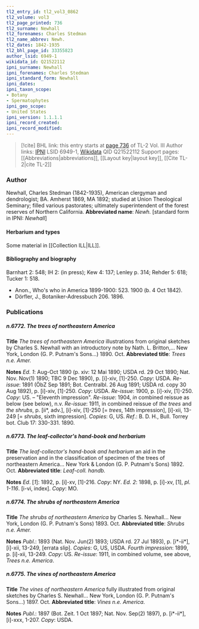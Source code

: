 ```yaml
---
tl2_entry_id: tl2_vol3_0862
tl2_volume: vol3
tl2_page_printed: 736
tl2_surname: Newhall
tl2_forenames: Charles Stedman
tl2_name_abbrev: Newh.
tl2_dates: 1842-1935
tl2_bhl_page_id: 33355823
author_lsid: 6949-1
wikidata_id: Q21522112
ipni_surname: Newhall
ipni_forenames: Charles Stedman
ipni_standard_form: Newhall
ipni_dates: 
ipni_taxon_scope: 
- Botany
- Spermatophytes
ipni_geo_scope: 
- United States
ipni_version: 1.1.1.1
ipni_record_created: 
ipni_record_modified:
---
```


> [!cite] BHL link: this entry starts at [page 736](https://www.biodiversitylibrary.org/page/33355823) of TL-2 Vol. III
> Author links: [IPNI](https://www.ipni.org/a/6949-1) LSID 6949-1, [Wikidata](https://www.wikidata.org/wiki/Q21522112) QID Q21522112
> Support pages: [[Abbreviations|abbreviations]], [[Layout key|layout key]], [[Cite TL-2|cite TL-2]]

### Author

Newhall, Charles Stedman (1842-1935), American clergyman and dendrologist; BA. Amherst 1869, MA 1892; studied at Union Theological Seminary; filled various pastorates; ultimately superintendent of the forest reserves of Northern California. 
**Abbreviated name**: *Newh.* \[standard form in IPNI: *Newhall*\]

#### Herbarium and types

Some material in [[Collection ILL|ILL]].

#### Bibliography and biography

Barnhart 2: 548; IH 2: (in press); Kew 4: 137; Lenley p. 314; Rehder 5: 618; Tucker 1: 518.
- Anon., Who's who in America 1899-1900: 523. 1900 (b. 4 Oct 1842).
- Dörfler, J., Botaniker-Adressbuch 206. 1896.

### Publications

##### n.6772. The trees of northeastern America

**Title**
*The trees of northeastern America* illustrations from original sketches by Charles S. Newhall with an introductory note by Nath. L. Britton,... New York, London (G. P. Putnam's Sons...) 1890. Oct.
**Abbreviated title**: *Trees n.e. Amer.*

**Notes**
*Ed. 1*: Aug-Oct 1890 (p. xiv: 12 Mai 1890; USDA rd. 29 Oct 1890; Nat. Nov. Nov(1) 1890; TBC 9 Dec 1890), p. \[i\]-xiv, \[1\]-250. *Copy*: USDA.
*Re-issue*: 1891 (ÖbZ Sep 1891; Bot. Centralbl. 26 Aug 1891; USDA rd. copy 30 Aug 1892), p. \[i\]-xiv, \[1\]-250. *Copy*: USDA.
*Re-issue*: 1900, p. \[i\]-xiv, \[1\]-250. *Copy*: US. – "Eleventh impression".
*Re-issue*: 1904, *in* combined reissue as below (see below), n.v.
*Re-issue*: 1911, in combined reissue of *the trees* and *the shrubs*, p. \[ii\*, adv.\], \[i\]-xiv, \[1\]-250 \[= *trees*, 14th impression\], \[i\]-xii, 13-249 \[= *shrubs*, sixth impression\]. *Copies*: G, US.
*Ref*.: B. D. H., Bull. Torrey bot. Club 17: 330-331. 1890.

##### n.6773. The leaf-collector's hand-book and herbarium

**Title**
*The leaf-collector's hand-book and herbarium* an aid in the preservation and in the classification of specimen of the trees of northeastern America... New York & London (G. P. Putnam's Sons) 1892. Oct.
**Abbreviated title**: *Leaf-coll. handb.*

**Notes**
*Ed*. \[*1*\]: 1892, p. \[i\]-xv, \[1\]-216. *Copy*: NY.
*Ed. 2*: 1898, p. \[i\]-xv, \[1\], *pl. 1-116*. \[i-vi, index\]. *Copy*: MO.

##### n.6774. The shrubs of northeastern America

**Title**
*The shrubs of northeastern America* by Charles S. Newhall... New York, London (G. P. Putnam's Sons) 1893. Oct.
**Abbreviated title**: *Shrubs n.e. Amer.*

**Notes**
*Publ*.: 1893 (Nat. Nov. Jun(2) 1893; USDA rd. 27 Jul 1893), p. \[i\*-ii\*\], \[i\]-xii, 13-249, \[errata slip\]. *Copies*: G, US, USDA.
*Fourth impression*: 1899, p. \[i\]-xii, 13-249. *Copy*: US.
*Re-issue*: 1911, in combined volume, see above, *Trees n.e. America*.

##### n.6775. The vines of northeastern America

**Title**
*The vines of northeastern America* fully illustrated from original sketches by Charles S. Newhall... New York, London (G. P. Putnam's Sons...) 1897. Oct.
**Abbreviated title**: *Vines n.e. America*.

**Notes**
*Publ*.: 1897 (Bot. Zeit. 1 Oct 1897; Nat. Nov. Sep(2) 1897), p. \[i\*-ii\*\], \[i\]-xxx, 1-207. *Copy*: USDA.

